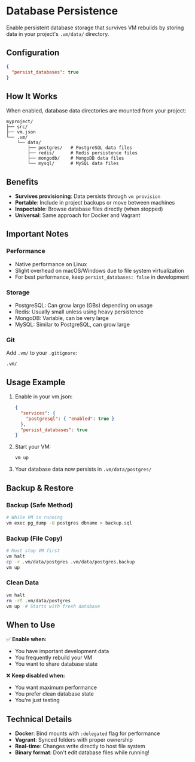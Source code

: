 # Database Persistence

Enable persistent database storage that survives VM rebuilds by storing data in your project's `.vm/data/` directory.

## Configuration

```json
{
  "persist_databases": true
}
```

## How It Works

When enabled, database data directories are mounted from your project:

```
myproject/
├── src/
├── vm.json
└── .vm/
    └── data/
        ├── postgres/   # PostgreSQL data files
        ├── redis/      # Redis persistence files
        ├── mongodb/    # MongoDB data files
        └── mysql/      # MySQL data files
```

## Benefits

- **Survives provisioning**: Data persists through `vm provision`
- **Portable**: Include in project backups or move between machines
- **Inspectable**: Browse database files directly (when stopped)
- **Universal**: Same approach for Docker and Vagrant

## Important Notes

### Performance
- Native performance on Linux
- Slight overhead on macOS/Windows due to file system virtualization
- For best performance, keep `persist_databases: false` in development

### Storage
- PostgreSQL: Can grow large (GBs) depending on usage
- Redis: Usually small unless using heavy persistence
- MongoDB: Variable, can be very large
- MySQL: Similar to PostgreSQL, can grow large

### Git
Add `.vm/` to your `.gitignore`:
```gitignore
.vm/
```

## Usage Example

1. Enable in your vm.json:
   ```json
   {
     "services": {
       "postgresql": { "enabled": true }
     },
     "persist_databases": true
   }
   ```

2. Start your VM:
   ```bash
   vm up
   ```

3. Your database data now persists in `.vm/data/postgres/`

## Backup & Restore

### Backup (Safe Method)
```bash
# While VM is running
vm exec pg_dump -U postgres dbname > backup.sql
```

### Backup (File Copy)
```bash
# Must stop VM first
vm halt
cp -r .vm/data/postgres .vm/data/postgres.backup
vm up
```

### Clean Data
```bash
vm halt
rm -rf .vm/data/postgres
vm up  # Starts with fresh database
```

## When to Use

✅ **Enable when:**
- You have important development data
- You frequently rebuild your VM
- You want to share database state

❌ **Keep disabled when:**
- You want maximum performance
- You prefer clean database state
- You're just testing

## Technical Details

- **Docker**: Bind mounts with `:delegated` flag for performance
- **Vagrant**: Synced folders with proper ownership
- **Real-time**: Changes write directly to host file system
- **Binary format**: Don't edit database files while running!